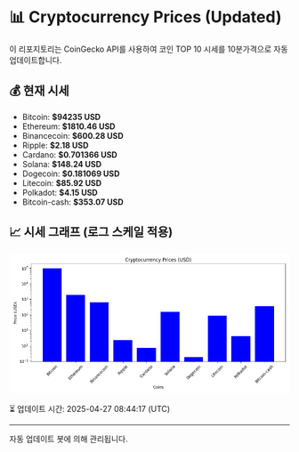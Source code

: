 
# 📊 Cryptocurrency Prices (Updated)

이 리포지토리는 CoinGecko API를 사용하여 코인 TOP 10 시세를 10분가격으로 자동 업데이트합니다.

## 💰 현재 시세
- Bitcoin: **$94235 USD**
- Ethereum: **$1810.46 USD**
- Binancecoin: **$600.28 USD**
- Ripple: **$2.18 USD**
- Cardano: **$0.701366 USD**
- Solana: **$148.24 USD**
- Dogecoin: **$0.181069 USD**
- Litecoin: **$85.92 USD**
- Polkadot: **$4.15 USD**
- Bitcoin-cash: **$353.07 USD**

## 📈 시세 그래프 (로그 스케일 적용)
![Crypto Prices](crypto_prices.png)

⏳ 업데이트 시간: 2025-04-27 08:44:17 (UTC)

---
자동 업데이트 봇에 의해 관리됩니다.
